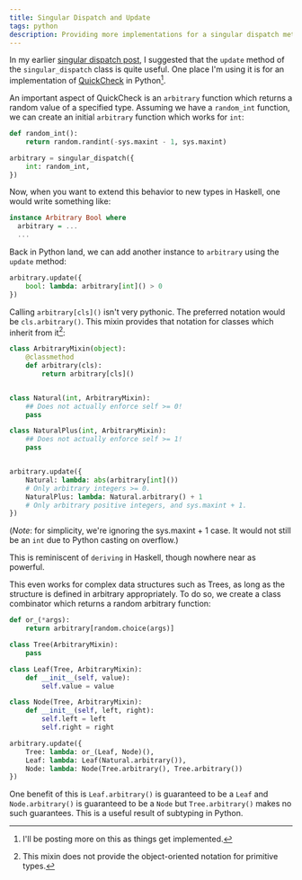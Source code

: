 ```yaml
---
title: Singular Dispatch and Update
tags: python
description: Providing more implementations for a singular dispatch method
---
```


In my earlier [singular dispatch post](/posts/2013-12-12-pattern-matching-and-singular-dispatch-in-python.html), I suggested that the `update` method of the `singular_dispatch` class is quite useful. One place I'm using it is for an implementation of [QuickCheck](http://en.wikipedia.org/wiki/QuickCheck) in Python[^1].

[^1]: I'll be posting more on this as things get implemented.

An important aspect of QuickCheck is an `arbitrary` function which returns a random value of a specified type. Assuming we have a `random_int` function, we can create an initial `arbitrary` function which works for `int`:

~~~~ python
def random_int():
    return random.randint(-sys.maxint - 1, sys.maxint)

arbitrary = singular_dispatch({
    int: random_int,
})
~~~~

Now, when you want to extend this behavior to new types in Haskell, one would write something like:

~~~~ haskell
instance Arbitrary Bool where
  arbitrary = ...
  ...
~~~~

Back in Python land, we can add another instance to `arbitrary` using the `update` method:

~~~~ python
arbitrary.update({
    bool: lambda: arbitrary[int]() > 0
})
~~~~

Calling `arbitrary[cls]()` isn't very pythonic. The preferred notation would be `cls.arbitrary()`. This mixin provides that notation for classes which inherit from it[^2]:

[^2]: This mixin does not provide the object-oriented notation for primitive types.

~~~~ python
class ArbitraryMixin(object):
    @classmethod
    def arbitrary(cls):
        return arbitrary[cls]()


class Natural(int, ArbitraryMixin):
    ## Does not actually enforce self >= 0!
    pass

class NaturalPlus(int, ArbitraryMixin):
    ## Does not actually enforce self >= 1!
    pass


arbitrary.update({
    Natural: lambda: abs(arbitrary[int]())
    # Only arbitrary integers >= 0.
    NaturalPlus: lambda: Natural.arbitrary() + 1
    # Only arbitrary positive integers, and sys.maxint + 1.
})
~~~~

(*Note*: for simplicity, we're ignoring the sys.maxint + 1 case. It would not still be an `int` due to Python casting on overflow.)

This is reminiscent of `deriving` in Haskell, though nowhere near as powerful.

This even works for complex data structures such as Trees, as long as the structure is defined in arbitrary appropriately. To do so, we create a class combinator which returns a random arbitrary function:

~~~~ python
def or_(*args):
    return arbitrary[random.choice(args)]

class Tree(ArbitraryMixin):
    pass

class Leaf(Tree, ArbitraryMixin):
    def __init__(self, value):
        self.value = value

class Node(Tree, ArbitraryMixin):
    def __init__(self, left, right):
        self.left = left
        self.right = right

arbitrary.update({
    Tree: lambda: or_(Leaf, Node)(),
    Leaf: lambda: Leaf(Natural.arbitrary()),
    Node: lambda: Node(Tree.arbitrary(), Tree.arbitrary())
})
~~~~

One benefit of this is `Leaf.arbitrary()` is guaranteed to be a `Leaf` and `Node.arbitrary()` is guaranteed to be a `Node` but `Tree.arbitrary()` makes no such guarantees. This is a useful result of subtyping in Python.
